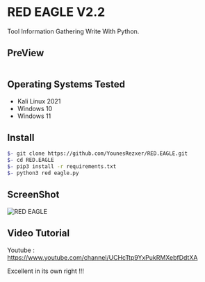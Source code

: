 # RED EAGLE V2.2

Tool Information Gathering Write With Python.


## PreView
<pre>
</pre>


## Operating Systems Tested
- Kali Linux 2021
- Windows 10
- Windows 11


## Install
```bash
$- git clone https://github.com/YounesRezxer/RED.EAGLE.git
$- cd RED.EAGLE
$- pip3 install -r requirements.txt
$- python3 red eagle.py 
```

## ScreenShot
![RED EAGLE](https://s6.uupload.ir/files/red.eagle_tarw.png)

## Video Tutorial
Youtube : https://www.youtube.com/channel/UCHcTtp9YxPukRMXebfDdtXA

Excellent in its own right !!!

